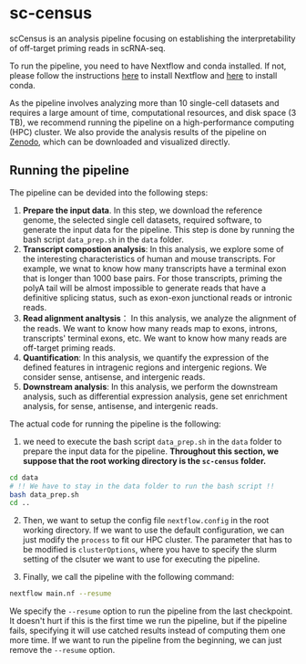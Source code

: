 # sc-census
scCensus is an analysis pipeline focusing on establishing the interpretability of off-target priming reads in scRNA-seq. 

To run the pipeline, you need to have Nextflow and conda installed. If not, please follow the instructions [here](https://www.nextflow.io/docs/latest/getstarted.html) to install Nextflow and [here](https://docs.conda.io/projects/conda/en/latest/user-guide/install/index.html) to install conda.

As the pipeline involves analyzing more than 10 single-cell datasets and requires a large amount of time, computational resources, and disk space (3 TB), we recommend running the pipeline on a high-performance computing (HPC) cluster. We also provide the analysis results of the pipeline on [Zenodo](https://doi.org/10.5281/zenodo.10520670), which can be downloaded and visualized directly.


## Running the pipeline
The pipeline can be devided into the following steps:
1. **Prepare the input data**. In this step, we download the reference genome, the selected single cell datasets, required software, to generate the input data for the pipeline. This step is done by running the bash script `data_prep.sh` in the `data` folder.
2. **Transcript compostion analysis**: In this analysis, we explore some of the interesting characteristics of human and mouse transcripts. For example, we wnat to know how many transcripts have a terminal exon that is longer than 1000 base pairs. For those transcripts, priming the polyA tail will be almost impossible to generate reads that have a definitive splicing status, such as exon-exon junctional reads or intronic reads. 
3. **Read alignment analtysis**： In this analysis, we analyze the alignment of the reads. We want to know how many reads map to exons, introns, transcripts' terminal exons, etc. We want to know how many reads are off-target priming reads.
4. **Quantification**: In this analysis, we quantify the expression of the defined features in intragenic regions and intergenic regions. We consider sense, antisense, and intergenic reads. 
5. **Downstream analysis**: In this analysis, we perform the downstream analysis, such as differential expression analysis, gene set enrichment analysis, for sense, antisense, and intergenic reads.

The actual code for running the pipeline is the following:
1. we need to execute the bash script `data_prep.sh` in the `data` folder to prepare the input data for the pipeline. **Throughout this section, we suppose that the root working directory is the `sc-census` folder.**

```bash
cd data
# !! We have to stay in the data folder to run the bash script !!
bash data_prep.sh
cd ..
```

2. Then, we want to setup the config file `nextflow.config` in the root working directory. If we want to use the default configuration, we can just modify the `process` to fit our HPC cluster. The parameter that has to be modified is `clusterOptions`, where you have to specify the slurm setting of the clsuter we want to use for executing the pipeline. 

3. Finally, we call the pipeline with the following command:

```bash
nextflow main.nf --resume
```

We specify the `--resume` option to run the pipeline from the last checkpoint. It doesn't hurt if this is the first time we run the pipeline, but if the pipeline fails, specifying it will use catched results instead of computing them one more time. If we want to run the pipeline from the beginning, we can just remove the `--resume` option.








